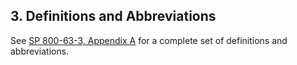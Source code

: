 <div class="breaker"></div>
<a name="sec3"></a>

## 3. Definitions and Abbreviations

See [SP 800-63-3, Appendix A](https://pages.nist.gov/800-63-3/sp800-63-3.html#def-and-acr) for a complete set of definitions and abbreviations.
